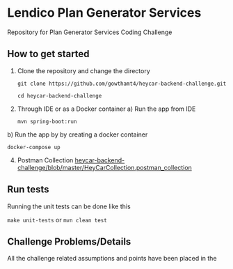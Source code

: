 # Lendico Plan Generator Services

Repository for Plan Generator Services Coding Challenge

## How to get started

1. Clone the repository and change the directory

   `git clone https://github.com/gowthamt4/heycar-backend-challenge.git`

   `cd heycar-backend-challenge`

2. Through IDE or as a Docker container
 a) Run the app from IDE

   `mvn spring-boot:run`


 b) Run the app by by creating a docker container

  `docker-compose up`

4. Postman Collection
   [heycar-backend-challenge/blob/master/HeyCarCollection.postman_collection](HeyCarCollection.postman_collection)

## Run tests

Running the unit tests can be done like this

`make unit-tests` or `mvn clean test`


## Challenge Problems/Details

All the challenge related assumptions and points have been placed in the 